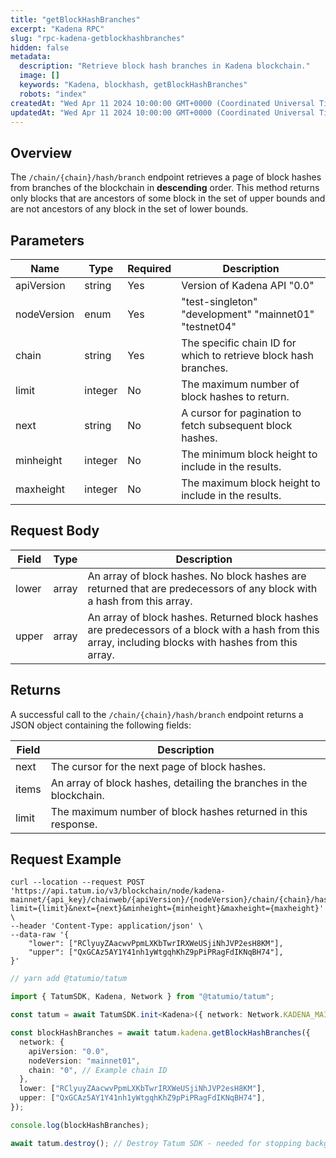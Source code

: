 ```yaml
---
title: "getBlockHashBranches"
excerpt: "Kadena RPC"
slug: "rpc-kadena-getblockhashbranches"
hidden: false
metadata:
  description: "Retrieve block hash branches in Kadena blockchain."
  image: []
  keywords: "Kadena, blockhash, getBlockHashBranches"
  robots: "index"
createdAt: "Wed Apr 11 2024 10:00:00 GMT+0000 (Coordinated Universal Time)"
updatedAt: "Wed Apr 11 2024 10:00:00 GMT+0000 (Coordinated Universal Time)"
---
```


## Overview

The `/chain/{chain}/hash/branch` endpoint retrieves a page of block hashes from branches of the blockchain in **descending** order. This method returns only blocks that are ancestors of some block in the set of upper bounds and are not ancestors of any block in the set of lower bounds.

## Parameters

| Name        | Type    | Required | Description                                                      |
| ----------- | ------- | -------- | ---------------------------------------------------------------- |
| apiVersion  | string  | Yes      | Version of Kadena API "0.0"                                      |
| nodeVersion | enum    | Yes      | "test-singleton" "development" "mainnet01" "testnet04"           |
| chain       | string  | Yes      | The specific chain ID for which to retrieve block hash branches. |
| limit       | integer | No       | The maximum number of block hashes to return.                    |
| next        | string  | No       | A cursor for pagination to fetch subsequent block hashes.        |
| minheight   | integer | No       | The minimum block height to include in the results.              |
| maxheight   | integer | No       | The maximum block height to include in the results.              |

## Request Body

| Field | Type  | Description                                                                                                                                            |
| ----- | ----- | ------------------------------------------------------------------------------------------------------------------------------------------------------ |
| lower | array | An array of block hashes. No block hashes are returned that are predecessors of any block with a hash from this array.                                 |
| upper | array | An array of block hashes. Returned block hashes are predecessors of a block with a hash from this array, including blocks with hashes from this array. |

## Returns

A successful call to the `/chain/{chain}/hash/branch` endpoint returns a JSON object containing the following fields:

| Field | Description                                                         |
| ----- | ------------------------------------------------------------------- |
| next  | The cursor for the next page of block hashes.                       |
| items | An array of block hashes, detailing the branches in the blockchain. |
| limit | The maximum number of block hashes returned in this response.       |

## Request Example

```curl
curl --location --request POST 'https://api.tatum.io/v3/blockchain/node/kadena-mainnet/{api_key}/chainweb/{apiVersion}/{nodeVersion}/chain/{chain}/hash/branch?limit={limit}&next={next}&minheight={minheight}&maxheight={maxheight}' \
--header 'Content-Type: application/json' \
--data-raw '{
    "lower": ["RClyuyZAacwvPpmLXKbTwrIRXWeUSjiNhJVP2esH8KM"],
    "upper": ["QxGCAz5AY1Y41nh1yWtgqhKhZ9pPiPRagFdIKNqBH74"],
}'
```

```typescript
// yarn add @tatumio/tatum

import { TatumSDK, Kadena, Network } from "@tatumio/tatum";

const tatum = await TatumSDK.init<Kadena>({ network: Network.KADENA_MAINNET });

const blockHashBranches = await tatum.kadena.getBlockHashBranches({
  network: {
    apiVersion: "0.0",
    nodeVersion: "mainnet01",
    chain: "0", // Example chain ID
  },
  lower: ["RClyuyZAacwvPpmLXKbTwrIRXWeUSjiNhJVP2esH8KM"],
  upper: ["QxGCAz5AY1Y41nh1yWtgqhKhZ9pPiPRagFdIKNqBH74"],
});

console.log(blockHashBranches);

await tatum.destroy(); // Destroy Tatum SDK - needed for stopping background jobs
```
